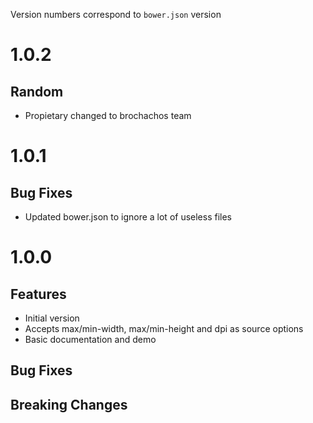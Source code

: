 Version numbers correspond to `bower.json` version

# 1.0.2

## Random

* Propietary changed to brochachos team

# 1.0.1

## Bug Fixes

* Updated bower.json to ignore a lot of useless files

# 1.0.0

## Features

* Initial version
* Accepts max/min-width, max/min-height and dpi as source options
* Basic documentation and demo

## Bug Fixes

## Breaking Changes
